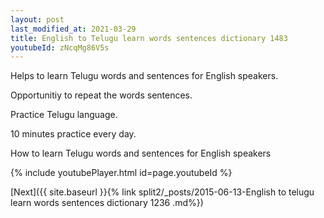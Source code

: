 ```yaml
---
layout: post
last_modified_at: 2021-03-29
title: English to Telugu learn words sentences dictionary 1483 
youtubeId: zNcqMg86V5s
---
```

 
 
Helps to learn Telugu words and sentences for English speakers.

Opportunitiy to repeat the words sentences. 

Practice Telugu language. 
 
10 minutes practice every day. 
 
How to learn Telugu words and sentences for English speakers 
 
{% include youtubePlayer.html id=page.youtubeId %}
 
 
[Next]({{ site.baseurl }}{% link  split2/_posts/2015-06-13-English to telugu learn words sentences dictionary 1236 .md%})
 
